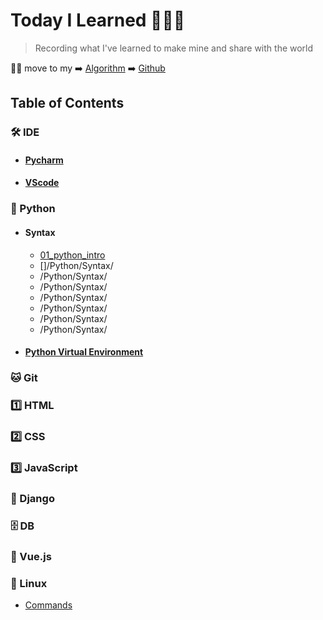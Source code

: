 # Today I Learned 👨🏻‍💻

> Recording what I've learned to make mine and share with the world

🙋‍♂️ move to my ➡️ [Algorithm](https://pyohamen.gitbook.io/algorithm/) ➡️ [Github](https://github.com/pyohamen) 

## Table of Contents

### 🛠 IDE

- #### [Pycharm](/IDE/Pycharm.md)

- #### [VScode](/IDE/VScode.md)

### 🐍 Python

- #### Syntax

  - [01_python_intro](/Python/Syntax/01_python_intro.ipynb)
  - []/Python/Syntax/
  - /Python/Syntax/
  - /Python/Syntax/
  - /Python/Syntax/
  - /Python/Syntax/
  - /Python/Syntax/
  - /Python/Syntax/

- #### [Python Virtual Environment](/Python/Python_Virtual_Environment.md)

### 🐱 Git

### 1️⃣ HTML

### 2️⃣ CSS

### 3️⃣ JavaScript

### 🔫 Django

### 🗄 DB

### 🎨 Vue.js

### 🐧 Linux

- [Commands](/Linux/Command.md)

